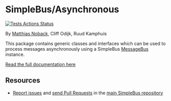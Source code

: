 # SimpleBus/Asynchronous

[![Tests Actions Status](https://github.com/SimpleBus/SimpleBus/workflows/Tests/badge.svg)](https://github.com/SimpleBus/SimpleBus/actions)

By [Matthias Noback](http://php-and-symfony.matthiasnoback.nl/), Cliff Odijk, Ruud Kamphuis

This package contains generic classes and interfaces which can be used to process messages asynchronously using
a SimpleBus [MessageBus](https://github.com/SimpleBus/MessageBus) instance.

[Read the full documentation here](http://simplebus.github.io/Asynchronous)

Resources
---------

  * [Report issues](https://github.com/SimpleBus/SimpleBus/issues) and
    [send Pull Requests](https://github.com/SimpleBus/SimpleBus/pulls)
    in the [main SimpleBus repository](https://github.com/SimpleBus/SimpleBus)
